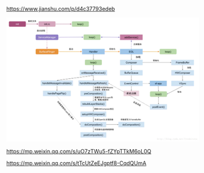 https://www.jianshu.com/p/d4c37793edeb

![](Android显示原理/Android显示流程.png)

https://mp.weixin.qq.com/s/uO7zTWu5-fZYpTTkM6oL0Q

https://mp.weixin.qq.com/s/tTcUtZeEJgptf8-CqdQUmA
